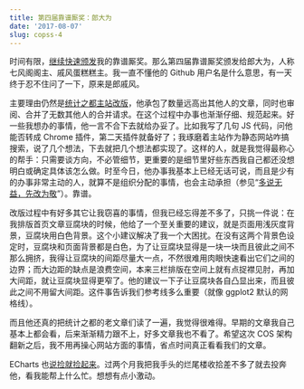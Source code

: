 ```yaml
---
title: 第四届靠谱厮奖：郎大为
date: '2017-08-07'
slug: copss-4
---
```


时间有限，[继续快速颁发](/cn/2017/08/copss-3/)我的靠谱厮奖。那么第四届靠谱厮奖颁发给郎大为，人称七风阁阁主、戚风蛋糕糕主。我一直不懂他的 Github 用户名是什么意思，有一天终于忍不住问了一下，原来是郎戚风。

主要理由仍然是[统计之都主站改版](https://cosx.org/2017/07/cos-new-site/)，他承包了数量远高出其他人的文章，同时也审阅、合并了无数其他人的合并请求。在这个过程中办事也渐渐仔细、规范起来。好一些我想办的事情，他一言不合下去就给办妥了。比如我写了几句 JS 代码，问他能否转成 Chrome 插件，第二天插件就备好了；我琢磨着主站作为静态网站咋搞搜索，说了几个想法，下去就把几个想法都实现了。这样的人，就是我觉得最称心的帮手：只需要谈方向，不必管细节，更重要的是细节里好些东西我自己都还没想明白或确定具体该怎么做。时至今日，他办事我基本上已经无话可说，而且是少有的办事非常主动的人，就算不是组织分配的事情，也会主动承担（参见“[多说无益，先改为敬](https://github.com/cosname/cosx.org/pull/688)”）。靠谱。

改版过程中有好多其它让我窃喜的事情，但我已经忘得差不多了，只挑一件说：在我排版首页文章豆腐块的时候，他给了一个至关重要的建议，就是页面用浅灰度背景，豆腐块用白色背景。这个小建议解决了我一个大困扰。在没有这两个背景色设定时，豆腐块和页面背景都是白色，为了让豆腐块显得是一块一块而且彼此之间不那么拥挤，我得让豆腐块的间距尽量大一点，不然很难用肉眼快速看出它们之间的边界；而大边距的缺点是浪费空间，本来三栏排版在空间上就有点捉襟见肘，再加大间距，就让豆腐块显得更窄了。他的建议一下子让豆腐块各自凸显出来，而且彼此之间不用留大间距。这件事告诉我们参考线多么重要（就像 ggplot2 默认的网格线）。

而且他还真的把统计之都的老文章们读了一遍，我觉得很难得。早期的文章我自己基本上都会看，后来渐渐精力跟不上，好多文章我也不看了。希望这次 COS 架构翻新之后，我不用再操心网站方面的事情，省点时间真正看看我们的文章。

ECharts 也[说捡就捡起来](https://d.cosx.org/d/419218)。过两个月我把我手头的烂尾楼收拾差不多了就去投奔他，看我能帮上什么忙。想想有点小激动。
